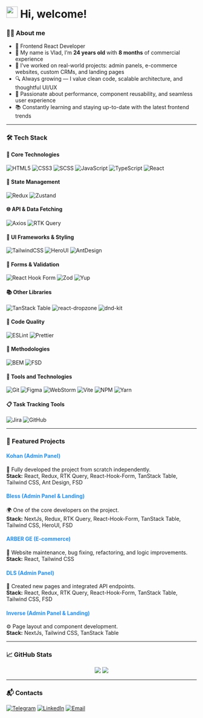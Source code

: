 <h1>
<img src="https://emojis.slackmojis.com/emojis/images/1588315024/8823/hyperkitty.gif?1588315024" width="30" />
Hi, welcome!
</h1>

### 🧑‍💻 About me

- 💼 Frontend React Developer
- 🧠 My name is Vlad, I’m **24 years old** with **8 months** of commercial experience
- 🚀 I’ve worked on real-world projects: admin panels, e-commerce websites, custom CRMs, and landing pages
- 🔍 Always growing — I value clean code, scalable architecture, and thoughtful UI/UX
- 🌟 Passionate about performance, component reusability, and seamless user experience
- 📚 Constantly learning and staying up-to-date with the latest frontend trends

---

### 🛠️ Tech Stack

#### 🚀 Core Technologies
![HTML5](https://img.shields.io/badge/HTML5-E34F26?logo=html5&logoColor=white&style=flat)
![CSS3](https://img.shields.io/badge/CSS3-1572B6?logo=css3&logoColor=white&style=flat)
![SCSS](https://img.shields.io/badge/SCSS-hotpink?logo=sass&logoColor=white&style=flat)
![JavaScript](https://img.shields.io/badge/JavaScript-F7DF1E?logo=javascript&logoColor=black&style=flat)
![TypeScript](https://img.shields.io/badge/TypeScript-3178C6?logo=typescript&logoColor=white&style=flat)
![React](https://img.shields.io/badge/React-20232A?logo=react&logoColor=61DAFB&style=flat)

#### 🔄 State Management
![Redux](https://img.shields.io/badge/Redux-593D88?logo=redux&logoColor=white&style=flat)
![Zustand](https://img.shields.io/badge/Zustand-000000?logo=zotero&logoColor=white&style=flat)

#### 🌐 API & Data Fetching
![Axios](https://img.shields.io/badge/Axios-5A29E4?logo=axios&logoColor=white&style=flat)
![RTK Query](https://img.shields.io/badge/RTK_Query-764ABC?logo=redux&logoColor=white&style=flat)

#### 🎨 UI Frameworks & Styling
![TailwindCSS](https://img.shields.io/badge/TailwindCSS-38B2AC?logo=tailwind-css&logoColor=white&style=flat)
![HeroUI](https://img.shields.io/badge/HeroUI-0F172A?style=flat)
![AntDesign](https://img.shields.io/badge/AntDesign-0170FE?logo=ant-design&logoColor=white&style=flat)

#### 🧾 Forms & Validation
![React Hook Form](https://img.shields.io/badge/React_Hook_Form-EC5990?logo=reacthookform&logoColor=white&style=flat)
![Zod](https://img.shields.io/badge/Zod-3E3E3E?style=flat)
![Yup](https://img.shields.io/badge/Yup-29B6F6?style=flat)

#### 📚 Other Libraries
![TanStack Table](https://img.shields.io/badge/TanStack_Table-gray?style=flat)
![react-dropzone](https://img.shields.io/badge/react--dropzone-gray?style=flat)
![dnd-kit](https://img.shields.io/badge/dnd--kit-gray?style=flat)

#### 💄 Code Quality
![ESLint](https://img.shields.io/badge/ESLint-4B32C3?logo=eslint&logoColor=white&style=flat)
![Prettier](https://img.shields.io/badge/Prettier-F7B93E?logo=prettier&logoColor=white&style=flat)

#### 📐 Methodologies
![BEM](https://img.shields.io/badge/BEM-29B6F6?style=flat&logo=css3&logoColor=white)
![FSD](https://img.shields.io/badge/FSD_(Feature--Sliced--Design)-7C3AED?style=flat&logo=structure&logoColor=white)

#### 🧰 Tools and Technologies
![Git](https://img.shields.io/badge/Git-F05032?logo=git&logoColor=white&style=flat)
![Figma](https://img.shields.io/badge/Figma-F24E1E?logo=figma&logoColor=white&style=flat)
![WebStorm](https://img.shields.io/badge/WebStorm-000000?logo=webstorm&logoColor=white&style=flat)
![Vite](https://img.shields.io/badge/Vite-646CFF?logo=vite&logoColor=white&style=flat)
![NPM](https://img.shields.io/badge/NPM-CB3837?logo=npm&logoColor=white&style=flat)
![Yarn](https://img.shields.io/badge/Yarn-2C8EBB?logo=yarn&logoColor=white&style=flat)

#### 📋 Task Tracking Tools
![Jira](https://img.shields.io/badge/Jira-0052CC?logo=jira&logoColor=white&style=flat)
![GitHub](https://img.shields.io/badge/GitHub_Issues-181717?style=flat&logo=github&logoColor=white)

---

### 🚀 Featured Projects


#### <span style="color:#1e90ff"><strong>Kohan (Admin Panel)</strong></span>  
🧩 Fully developed the project from scratch independently.  
**Stack:** React, Redux, RTK Query, React-Hook-Form, TanStack Table, Tailwind CSS, Ant Design, FSD

#### <span style="color:#1e90ff"><strong>Bless (Admin Panel & Landing)</strong></span>  
🌍 One of the core developers on the project.  
**Stack:** NextJs, Redux, RTK Query, React-Hook-Form, TanStack Table, Tailwind CSS, HeroUI, FSD

#### <span style="color:#1e90ff"><strong>ARBER GE (E-commerce)</strong></span>  
🧥 Website maintenance, bug fixing, refactoring, and logic improvements.  
**Stack:** React, Tailwind CSS

#### <span style="color:#1e90ff"><strong>DLS (Admin Panel)</strong></span>  
🧠 Created new pages and integrated API endpoints.  
**Stack:** React, Redux, RTK Query, React-Hook-Form, TanStack Table, Tailwind CSS, FSD

#### <span style="color:#1e90ff"><strong>Inverse (Admin Panel & Landing)</strong></span>  
⚙️ Page layout and component development.  
**Stack:** NextJs, Tailwind CSS, TanStack Table

---

### 📈 GitHub Stats

<p align="center">
  <img src="https://github-readme-stats.vercel.app/api?username=StinflixWork&show_icons=true&theme=radical" />
  <img src="https://github-readme-stats.vercel.app/api/top-langs/?username=StinflixWork&layout=compact&theme=radical" />
</p>

---

### 📬 Contacts

[![Telegram](https://img.shields.io/badge/Telegram-2CA5E0?style=flat&logo=telegram&logoColor=white)](https://t.me/stinflix)
[![LinkedIn](https://img.shields.io/badge/LinkedIn-0077B5?style=flat&logo=linkedin&logoColor=white)](https://www.linkedin.com/in/stinflix/)
[![Email](https://img.shields.io/badge/Email-D14836?style=flat&logo=gmail&logoColor=white)](mailto:stinflix.pd@gmail.com)

